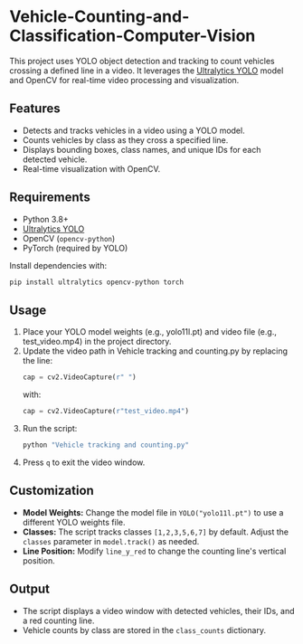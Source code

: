 # Vehicle-Counting-and-Classification-Computer-Vision


This project uses YOLO object detection and tracking to count vehicles crossing a defined line in a video. It leverages the [Ultralytics YOLO](https://github.com/ultralytics/ultralytics) model and OpenCV for real-time video processing and visualization.

## Features

- Detects and tracks vehicles in a video using a YOLO model.
- Counts vehicles by class as they cross a specified line.
- Displays bounding boxes, class names, and unique IDs for each detected vehicle.
- Real-time visualization with OpenCV.

## Requirements

- Python 3.8+
- [Ultralytics YOLO](https://docs.ultralytics.com/)
- OpenCV (`opencv-python`)
- PyTorch (required by YOLO)

Install dependencies with:

```sh
pip install ultralytics opencv-python torch
```

## Usage

1. Place your YOLO model weights (e.g., yolo11l.pt) and video file (e.g., test_video.mp4) in the project directory.
2. Update the video path in Vehicle tracking and counting.py by replacing the line:
   ```python
   cap = cv2.VideoCapture(r" ")
   ```
   with:
   ```python
   cap = cv2.VideoCapture(r"test_video.mp4")
   ```
3. Run the script:
   ```sh
   python "Vehicle tracking and counting.py"
   ```
4. Press `q` to exit the video window.

## Customization

- **Model Weights:** Change the model file in `YOLO("yolo11l.pt")` to use a different YOLO weights file.
- **Classes:** The script tracks classes `[1,2,3,5,6,7]` by default. Adjust the `classes` parameter in `model.track()` as needed.
- **Line Position:** Modify `line_y_red` to change the counting line's vertical position.

## Output

- The script displays a video window with detected vehicles, their IDs, and a red counting line.
- Vehicle counts by class are stored in the `class_counts` dictionary.



